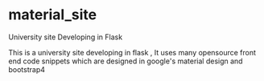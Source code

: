 # material_site
University site Developing in Flask

<BOLD> This is a university site developing in flask , It uses many opensource front end code snippets which are designed in google's material design and bootstrap4 <BOLD>
